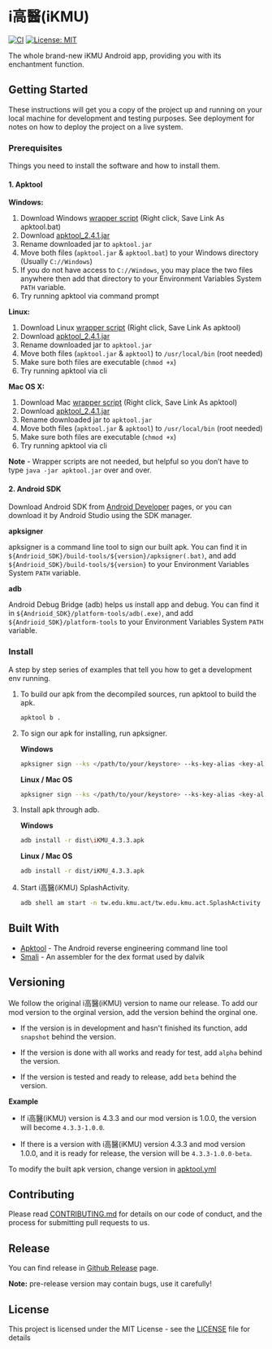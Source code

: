 # i高醫(iKMU)

[![CI](https://github.com/KMU-Dev/iKMU/workflows/CI/badge.svg)](https://github.com/KMU-Dev/iKMU/actions?query=workflow%3ACI+branch%3Amaster++)
[![License: MIT](https://img.shields.io/badge/License-MIT-yellow.svg)](https://opensource.org/licenses/MIT)

The whole brand-new iKMU Android app, providing you with its enchantment function.

## Getting Started

These instructions will get you a copy of the project up and running on your local machine for development and testing purposes. See deployment for notes on how to deploy the project on a live system.

### Prerequisites

Things you need to install the software and how to install them.

#### 1. Apktool

**Windows:**

1. Download Windows [wrapper script](https://raw.githubusercontent.com/iBotPeaches/Apktool/master/scripts/windows/apktool.bat) (Right click, Save Link As apktool.bat)
2. Download [apktool_2.4.1.jar](https://bitbucket.org/iBotPeaches/apktool/downloads/apktool_2.4.1.jar) 
3. Rename downloaded jar to `apktool.jar`
4. Move both files (`apktool.jar` & `apktool.bat`) to your Windows directory (Usually `C://Windows`)
5. If you do not have access to `C://Windows`, you may place the two files anywhere then add that directory to your Environment Variables System `PATH` variable.
6. Try running apktool via command prompt

**Linux:**

1. Download Linux [wrapper script](https://raw.githubusercontent.com/iBotPeaches/Apktool/master/scripts/linux/apktool) (Right click, Save Link As apktool)
2. Download [apktool_2.4.1.jar](https://bitbucket.org/iBotPeaches/apktool/downloads/apktool_2.4.1.jar)
3. Rename downloaded jar to `apktool.jar`
4. Move both files (`apktool.jar` & `apktool`) to `/usr/local/bin` (root needed)
5. Make sure both files are executable (`chmod +x`)
6. Try running apktool via cli

**Mac OS X:**

1. Download Mac [wrapper script](https://raw.githubusercontent.com/iBotPeaches/Apktool/master/scripts/osx/apktool) (Right click, Save Link As apktool)
2. Download [apktool_2.4.1.jar](https://bitbucket.org/iBotPeaches/apktool/downloads/apktool_2.4.1.jar)
3. Rename downloaded jar to `apktool.jar`
4. Move both files (`apktool.jar` & `apktool`) to `/usr/local/bin` (root needed)
5. Make sure both files are executable (`chmod +x`)
6. Try running apktool via cli

**Note** - Wrapper scripts are not needed, but helpful so you don’t have to type `java -jar apktool.jar` over and over.

#### 2. Android SDK

Download Android SDK from [Android Developer](https://developer.android.com/studio) pages, or you can download it by Android Studio using the SDK manager.

**apksigner**

apksigner is a command line tool to sign our built apk. You can find it in `${Andrioid_SDK}/build-tools/${version}/apksigner(.bat)`, and add `${Andrioid_SDK}/build-tools/${version}` to your Environment Variables System `PATH` variable.

**adb**

Android Debug Bridge (adb) helps us install app and debug. You can find it in `${Andrioid_SDK}/platform-tools/adb(.exe)`, and add `${Andrioid_SDK}/platform-tools` to your Environment Variables System `PATH` variable.

### Install

A step by step series of examples that tell you how to get a development env running.

1. To build our apk from the decompiled sources, run apktool to build the apk.

	```bash
	apktool b .
	```
2. To sign our apk for installing, run apksigner.

	**Windows**

	```bash
	apksigner sign --ks </path/to/your/keystore> --ks-key-alias <key-alias> --ks-pass <password> dist\iKMU_4.3.3.apk
	```

	**Linux / Mac OS**

	```bash
	apksigner sign --ks </path/to/your/keystore> --ks-key-alias <key-alias> --ks-pass <password> dist/iKMU_4.3.3.apk
	```

3. Install apk through adb.

	**Windows**

	```bash
	adb install -r dist\iKMU_4.3.3.apk
	```

	**Linux / Mac OS**

	```bash
	adb install -r dist/iKMU_4.3.3.apk
	```

4. Start i高醫(iKMU) SplashActivity.

	```bash
	adb shell am start -n tw.edu.kmu.act/tw.edu.kmu.act.SplashActivity
	```

## Built With

* [Apktool](https://ibotpeaches.github.io/Apktool/) - The Android reverse engineering command line tool
* [Smali](https://github.com/JesusFreke/smali) - An assembler for the dex format used by dalvik

## Versioning

We follow the original i高醫(iKMU) version to name our release. To add our mod version to the orginal version, add the version behind the orginal one.

* If the version is in development and hasn't finished its function, add `snapshot` behind the version.

* If the version is done with all works and ready for test, add `alpha` behind the version.

* If the version is tested and ready to release, add `beta` behind the version.

**Example**

* If i高醫(iKMU) version is 4.3.3 and our mod version is 1.0.0, the version will become `4.3.3-1.0.0`.

* If there is a version with i高醫(iKMU) version 4.3.3 and mod version 1.0.0, and it is ready for release, the version will be `4.3.3-1.0.0-beta`.

To modify the built apk version, change version in [apktool.yml](https://github.com/KMU-Dev/iKMU/blob/master/apktool.yml#LINE56)

## Contributing

Please read [CONTRIBUTING.md](https://github.com/KMU-Dev/iKMU/blob/master/CONTRIBUTING.md) for details on our code of conduct, and the process for submitting pull requests to us.

## Release

You can find release in [Github Release](https://github.com/KMU-Dev/iKMU/releases) page.

**Note:** pre-release version may contain bugs, use it carefully!

## License

This project is licensed under the MIT License - see the [LICENSE](https://github.com/KMU-Dev/iKMU/blob/master/LICENSE) file for details
